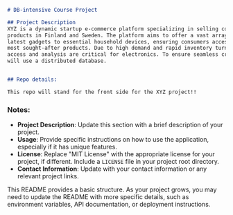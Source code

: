 

```markdown
# DB-intensive Course Project

## Project Description
XYZ is a dynamic startup e-commerce platform specializing in selling consumer electronics
products in Finland and Sweden. The platform aims to offer a vast array of electronics, from the
latest gadgets to essential household devices, ensuring consumers access to the newest and
most sought-after products. Due to high demand and rapid inventory turnover, real-time data
access and analysis are critical for electronics. To ensure seamless cross-border shopping, XYZ
will use a distributed database.


## Repo details:

This repo will stand for the front side for the XYZ project!!


```

### Notes:
- **Project Description**: Update this section with a brief description of your project.
- **Usage**: Provide specific instructions on how to use the application, especially if it has unique features.
- **License**: Replace "MIT License" with the appropriate license for your project, if different. Include a `LICENSE` file in your project root directory.
- **Contact Information**: Update with your contact information or any relevant project links.

This README provides a basic structure. As your project grows, you may need to update the README with more specific details, such as environment variables, API documentation, or deployment instructions.
